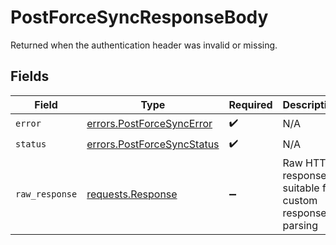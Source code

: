 # PostForceSyncResponseBody

Returned when the authentication header was invalid or missing.


## Fields

| Field                                                                                 | Type                                                                                  | Required                                                                              | Description                                                                           |
| ------------------------------------------------------------------------------------- | ------------------------------------------------------------------------------------- | ------------------------------------------------------------------------------------- | ------------------------------------------------------------------------------------- |
| `error`                                                                               | [errors.PostForceSyncError](../../models/errors/postforcesyncerror.md)                | :heavy_check_mark:                                                                    | N/A                                                                                   |
| `status`                                                                              | [errors.PostForceSyncStatus](../../models/errors/postforcesyncstatus.md)              | :heavy_check_mark:                                                                    | N/A                                                                                   |
| `raw_response`                                                                        | [requests.Response](https://requests.readthedocs.io/en/latest/api/#requests.Response) | :heavy_minus_sign:                                                                    | Raw HTTP response; suitable for custom response parsing                               |